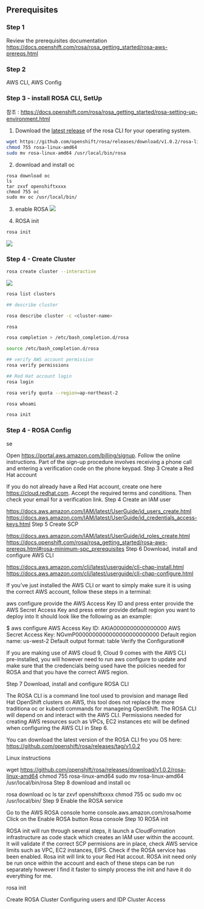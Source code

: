 


## Prerequisites

### Step 1
Review the prerequisites documentation https://docs.openshift.com/rosa/rosa_getting_started/rosa-aws-prereqs.html

### Step 2
AWS CLI, AWS Config

### Step 3 - install ROSA CLI, SetUp

참조 : https://docs.openshift.com/rosa/rosa_getting_started/rosa-setting-up-environment.html

1. Download the [latest release](https://access.redhat.com/products/red-hat-openshift-service-aws/) of the rosa CLI for your operating system.

```bash
wget https://github.com/openshift/rosa/releases/download/v1.0.2/rosa-linux-amd64
chmod 755 rosa-linux-amd64
sudo mv rosa-linux-amd64 /usr/local/bin/rosa
```

2. download and install oc
```
rosa download oc
ls
tar zxvf openshiftxxxx
chmod 755 oc
sudo mv oc /usr/local/bin/
```

3. enable ROSA
![](images/enable-rosa.gif)

4. ROSA init
```bash
rosa init

```

![](images/rosa-init.gif)


### Step 4 - Create Cluster
```bash
rosa create cluster --interactive
```

![](images/create-cluster.gif)


```bash
rosa list clusters

## describe cluster

rosa describe cluster -c <cluster-name>
```


```bash
rosa

rosa completion > /etc/bash_completion.d/rosa

source /etc/bash_completion.d/rosa

## verify AWS account permission
rosa verify permissions

## Red Hat account login
rosa login

rosa verify quota --region=ap-northeast-2

rosa whoami

rosa init

```


### Step 4 - ROSA Config
se

Open https://portal.aws.amazon.com/billing/signup.
Follow the online instructions.
Part of the sign-up procedure involves receiving a phone call and entering a verification code on the phone keypad.
Step 3
Create a Red Hat account

If you do not already have a Red Hat account, create one here https://cloud.redhat.com. Accept the required terms and conditions. Then check your email for a verification link.
Step 4
Create an IAM user

https://docs.aws.amazon.com/IAM/latest/UserGuide/id_users_create.html
https://docs.aws.amazon.com/IAM/latest/UserGuide/id_credentials_access-keys.html
Step 5
Create SCP

https://docs.aws.amazon.com/IAM/latest/UserGuide/id_roles_create.html
https://docs.openshift.com/rosa/rosa_getting_started/rosa-aws-prereqs.html#rosa-minimum-spc_prerequisites
Step 6
Download, install and configure AWS CLI

https://docs.aws.amazon.com/cli/latest/userguide/cli-chap-install.html https://docs.aws.amazon.com/cli/latest/userguide/cli-chap-configure.html

If you’ve just installed the AWS CLI or want to simply make sure it is using the correct AWS account, follow these steps in a terminal:

aws configure
provide the AWS Access Key ID and press enter
provide the AWS Secret Access Key and press enter
provide default region you want to deploy into
It should look like the following as an example:

$ aws configure AWS Access Key ID: AKIA0000000000000000 AWS Secret Access Key: NGvmP0000000000000000000000000 Default region name: us-west-2 Default output format: table Verify the Configuration#

If you are making use of AWS cloud 9, Cloud 9 comes with the AWS CLI pre-installed, you will however need to run aws configure to update and make sure that the credencials being used have the policies needed for ROSA and that you have the correct AWS region.

Step 7
Download, install and configure ROSA CLI

The ROSA CLI is a command line tool used to provision and manage Red Hat OpenShift clusters on AWS, this tool does not replace the more traditiona oc or kubectl commands for manageing OpenShift. The ROSA CLI will depend on and interact with the AWS CLI. Permissions needed for creating AWS resources such as VPCs, EC2 instances etc will be defined when configuring the AWS CLI in Step 6.

You can download the latest version of the ROSA CLI fro you OS here: https://github.com/openshift/rosa/releases/tag/v1.0.2

Linux instructions

wget https://github.com/openshift/rosa/releases/download/v1.0.2/rosa-linux-amd64
chmod 755 rosa-linux-amd64
sudo mv rosa-linux-amd64 /usr/local/bin/rosa
Step 8
download and install oc

rosa download oc
ls
tar zxvf openshiftxxxx
chmod 755 oc
sudo mv oc /usr/local/bin/
Step 9
Enable the ROSA service

Go to the AWS ROSA console home
console.aws.amazon.com/rosa/home
Click on the Enable ROSA button
Rosa console
Step 10
ROSA init

ROSA init will run through several steps, it launch a CloudFormation infrastructure as code stack which creates an IAM user within the account. It will validate if the correct SCP permisions are in place, check AWS service limits such as VPC, EC2 instances, EIPS. Check if the ROSA service has been enabled. Rosa init will link to your Red Hat accout. ROSA init need only be run once within the account and each of these steps can be run separately however I find it faster to simply process the init and have it do everything for me.

rosa init

Create ROSA Cluster
Configuring users and IDP
Cluster Access